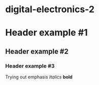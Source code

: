 # digital-electronics-2
# Header example #1
## Header example #2
### Header example #3
Trying out emphasis *Italics* **bold** 
